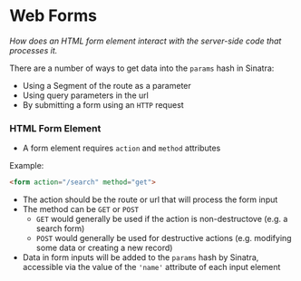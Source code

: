 # Web Forms

*How does an HTML form element interact with the server-side code that processes it.*

There are a number of ways to get data into the `params` hash in Sinatra:

  * Using a Segment of the route as a parameter
  * Using query parameters in the url
  * By submitting a form using an `HTTP` request

### HTML Form Element

  * A form element requires `action` and `method` attributes

Example:
```html
<form action="/search" method="get">
```

  * The action should be the route or url that will process the form input
  * The method can be `GET` or `POST`
    * `GET` would generally be used if the action is non-destructove (e.g. a search form)
    * `POST` would generally be used for destructive actions (e.g. modifying some data or creating a new record)
  * Data in form inputs will be added to the `params` hash by Sinatra, accessible via the value of the `'name'` attribute of each input element


